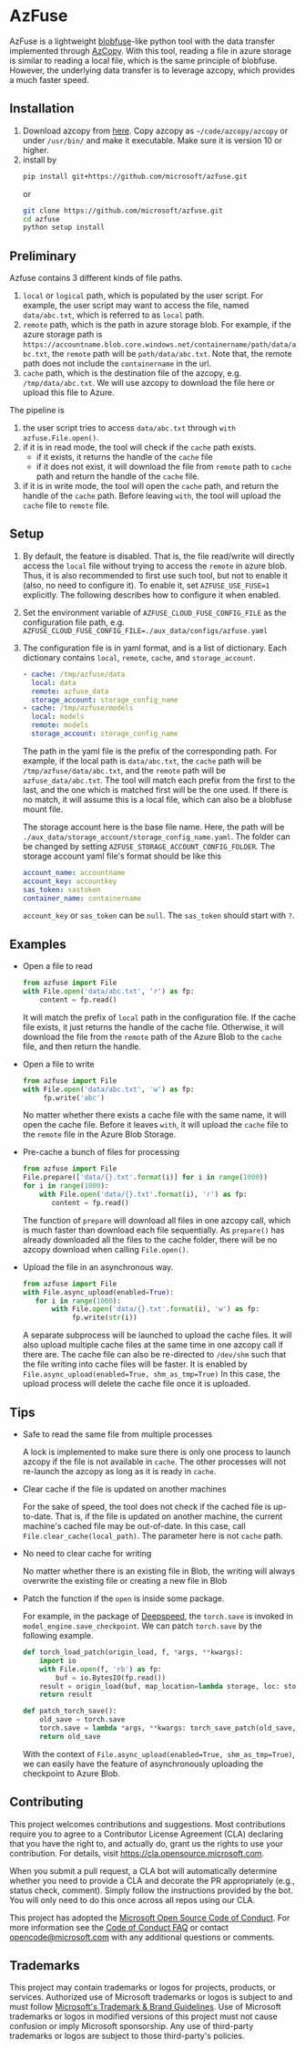 # AzFuse

AzFuse is a lightweight [blobfuse](https://github.com/Azure/azure-storage-fuse)-like
python tool with the data transfer
implemented through [AzCopy](https://github.com/Azure/azure-storage-azcopy).
With this tool, reading a file in azure storage is similar to reading a local
file, which is the same principle of blobfuse. However, the underlying data
transfer is to leverage azcopy, which provides a much faster speed. 

## Installation
1. Download azcopy from [here](https://docs.microsoft.com/en-us/azure/storage/common/storage-use-azcopy-v10).
   Copy azcopy as `~/code/azcopy/azcopy` or under `/usr/bin/` and
   make it executable.  Make sure it is version 10 or higher.
2. install by
   ```bash
   pip install git+https://github.com/microsoft/azfuse.git
   ```
   or
   ```bash
   git clone https://github.com/microsoft/azfuse.git
   cd azfuse
   python setup install
   ```

## Preliminary
Azfuse contains 3 different kinds of file paths.
1. `local` or `logical` path, which is populated by the user script. For example, the user
   script may want to access the file, named `data/abc.txt`, which is referred
   to as
   `local` path.
2. `remote` path, which is the path in azure
   storage blob. For example, if the azure storage path is 
   `https://accountname.blob.core.windows.net/containername/path/data/abc.txt`, the
   `remote` path will be `path/data/abc.txt`. Note that, the remote path does not
   include the `containername` in the url.
3. `cache` path, which is the destination file of the azcopy, e.g. `/tmp/data/abc.txt`. We will use azcopy to download the file here or upload this file to Azure.

The pipeline is
1. the user script tries to access `data/abc.txt` through `with azfuse.File.open()`.
2. if it is in read mode, the tool will check if the `cache` path exists.
    - if it exists, it returns the handle of the `cache` file
    - if it does not exist, it will download the file from `remote` path to
      `cache` path and return the handle of the `cache` file.
3. if it is in write mode, the tool will open the `cache` path, and return the
   handle of the `cache` path. Before leaving `with`, the tool will upload the
   `cache` file to `remote` file.

## Setup
1. By default, the feature is disabled. That is, the file read/write will
   directly access the `local` file without trying to access the `remote` in
   azure blob. Thus, it is also recommended to first use such tool, but not
   to enable it (also, no need to configure it).
   To enable it, set `AZFUSE_USE_FUSE=1` explicitly. The following describes
   how to configure it when enabled.
2. Set the environment variable of `AZFUSE_CLOUD_FUSE_CONFIG_FILE` as the
   configuration file path, e.g. `AZFUSE_CLOUD_FUSE_CONFIG_FILE=./aux_data/configs/azfuse.yaml`
3. The configuration file is in yaml format, and is a list of dictionary. Each
   dictionary contains `local`, `remote`, `cache`, and `storage_account`.
   ```yaml
   - cache: /tmp/azfuse/data
     local: data
     remote: azfuse_data
     storage_account: storage_config_name
   - cache: /tmp/azfuse/models
     local: models
     remote: models
     storage_account: storage_config_name
   ```
   The path in the yaml file is the prefix of the corresponding path. For example, if the
   local path is `data/abc.txt`, the `cache` path will be
   `/tmp/azfuse/data/abc.txt`, and the `remote` path will be
   `azfuse_data/abc.txt`. The tool will match each prefix from the first to the
   last, and the one which is matched first will be the one used. If there is
   no match, it will assume this is a local file, which can also be a blobfuse
   mount file.

   The storage account here is the base file name. Here, the path will be
   `./aux_data/storage_account/storage_config_name.yaml`. The folder can be
   changed by setting `AZFUSE_STORAGE_ACCOUNT_CONFIG_FOLDER`. The storage
   account yaml file's format should be like this
   ```yaml
   account_name: accountname
   account_key: accountkey
   sas_token: sastoken
   container_name: containername
   ```
   `account_key` or `sas_token` can be `null`. The `sas_token` should start with
   `?`.

## Examples
- Open a file to read
  ```python
  from azfuse import File
  with File.open('data/abc.txt', 'r') as fp:
      content = fp.read()
  ```
  It will match the prefix of `local` path in the configuration file. If the
  cache file exists, it just returns the handle of the cache file. Otherwise,
  it will download the file from the `remote` path of the Azure Blob to the
  `cache` file, and then return the handle.

- Open a file to write
  ```python
  from azfuse import File
  with File.open('data/abc.txt', 'w') as fp:
       fp.write('abc')
  ```
  No matter whether there exists a cache file with the same name, it will open the
  cache file. Before it leaves `with`, it will upload the `cache` file to the
  `remote` file in the Azure Blob Storage.

- Pre-cache a bunch of files for processing
  ```python
  from azfuse import File
  File.prepare(['data/{}.txt'.format(i)] for i in range(1000))
  for i in range(1000):
      with File.open('data/{}.txt'.format(i), 'r') as fp:
         content = fp.read()
  ```
  The function of `prepare` will download all files in one azcopy call, which is much faster than download each file sequentially.
  As `prepare()` has already downloaded all the files to the cache folder, there
  will be no azcopy download when calling `File.open()`. 

- Upload the file in an asynchronous way.
  ```python
  from azfuse import File
  with File.async_upload(enabled=True):
     for i in range(1000):
         with File.open('data/{}.txt'.format(i), 'w') as fp:
              fp.write(str(i))
  ```
  A separate subprocess will be launched to upload the cache files. It will
  also upload multiple cache files at the same time in one azcopy call if there are.
  The cache file can also be re-directed to `/dev/shm` such that the file
  writing into cache files will be faster. It is enabled by `File.async_upload(enabled=True, shm_as_tmp=True)`
  In this case, the upload process
  will delete the cache file once it is uploaded.

## Tips
- Safe to read the same file from multiple processes

  A lock is implemented to make sure there is only one process to launch
  azcopy if the file is not available in `cache`. The other processes will not
  re-launch the azcopy as long as it is ready in `cache`.

- Clear cache if the file is updated on another machines
  
  For the sake of speed, the tool does not check if the cached file is
  up-to-date. That is, if the file is updated on another machine, the current
  machine's cached file may be out-of-date. In this case, call
  `File.clear_cache(local_path)`. The parameter here is not `cache` path.

- No need to clear cache for writing
  
  No matter whether there is an existing file in Blob, the writing will always
  overwrite the existing file or creating a new file in Blob

- Patch the function if the `open` is inside some package.

  For example, in the package of [Deepspeed](https://github.com/microsoft/deepspeed), the `torch.save` is invoked in
  `model_engine.save_checkpoint`. We can patch `torch.save` by the following
  example.
  ```python
  def torch_load_patch(origin_load, f, *args, **kwargs):
      import io
      with File.open(f, 'rb') as fp:
          buf = io.BytesIO(fp.read())
      result = origin_load(buf, map_location=lambda storage, loc: storage)
      return result
  
  def patch_torch_save():
      old_save = torch.save
      torch.save = lambda *args, **kwargs: torch_save_patch(old_save, *args, **kwargs)
      return old_save
  ```
  With the context of `File.async_upload(enabled=True, shm_as_tmp=True)`, we
  can easily have the feature of asynchronously uploading the checkpoint to Azure
  Blob.


## Contributing

This project welcomes contributions and suggestions.  Most contributions require you to agree to a
Contributor License Agreement (CLA) declaring that you have the right to, and actually do, grant us
the rights to use your contribution. For details, visit https://cla.opensource.microsoft.com.

When you submit a pull request, a CLA bot will automatically determine whether you need to provide
a CLA and decorate the PR appropriately (e.g., status check, comment). Simply follow the instructions
provided by the bot. You will only need to do this once across all repos using our CLA.

This project has adopted the [Microsoft Open Source Code of Conduct](https://opensource.microsoft.com/codeofconduct/).
For more information see the [Code of Conduct FAQ](https://opensource.microsoft.com/codeofconduct/faq/) or
contact [opencode@microsoft.com](mailto:opencode@microsoft.com) with any additional questions or comments.

## Trademarks

This project may contain trademarks or logos for projects, products, or services. Authorized use of Microsoft 
trademarks or logos is subject to and must follow 
[Microsoft's Trademark & Brand Guidelines](https://www.microsoft.com/en-us/legal/intellectualproperty/trademarks/usage/general).
Use of Microsoft trademarks or logos in modified versions of this project must not cause confusion or imply Microsoft sponsorship.
Any use of third-party trademarks or logos are subject to those third-party's policies.
